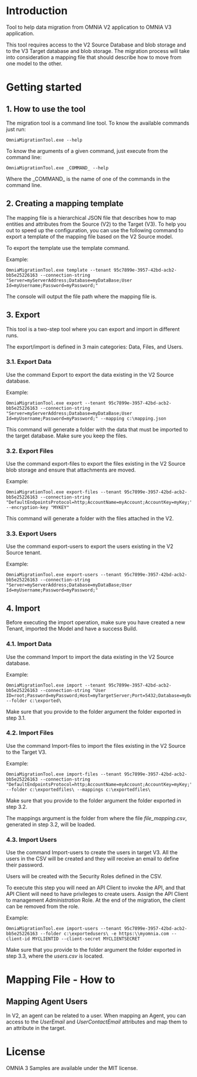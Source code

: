 # Introduction 
Tool to help data migration from OMNIA V2 application to OMNIA V3 application.

This tool requires access to the V2 Source Database and blob storage and to the V3 Target database and blob storage.
The migration process will take into consideration a mapping file that should describe how to move from one model to the other.

# Getting started

## 1. How to use the tool

The migration tool is a command line tool. To know the available commands just run:

```
OmniaMigrationTool.exe --help
```

To know the arguments of a given command, just execute from the command line:

```
OmniaMigrationTool.exe _COMMAND_ --help
```

Where the \_COMMAND_ is the name of one of the commands in the command line.

## 2. Creating a mapping template

The mapping file is a hierarchical JSON file that describes how to map entities and attributes from the Source (V2) to the Target (V3).
To help you out to speed up the configuration, you can use the following command to export a template of the mapping file based on the V2 Source model.

To export the template use the template command. 

Example:

```
OmniaMigrationTool.exe template --tenant 95c7899e-3957-42bd-acb2-bb5e25226163 --connection-string "Server=myServerAddress;Database=myDataBase;User Id=myUsername;Password=myPassword;"
```

The console will output the file path where the mapping file is.

## 3. Export

This tool is a two-step tool where you can export and import in different runs.

The export/import is defined in 3 main categories: Data, Files, and Users.

### 3.1. Export Data

Use the command Export to export the data existing in the V2 Source database.

Example:

```
OmniaMigrationTool.exe export --tenant 95c7899e-3957-42bd-acb2-bb5e25226163 --connection-string "Server=myServerAddress;Database=myDataBase;User Id=myUsername;Password=myPassword;" --mapping c:\mapping.json
```

This command will generate a folder with the data that must be imported to the target database.
Make sure you keep the files.

### 3.2. Export Files

Use the command export-files to export the files existing in the V2 Source blob storage and ensure that attachments are moved.

Example:

```
OmniaMigrationTool.exe export-files --tenant 95c7899e-3957-42bd-acb2-bb5e25226163 --connection-string "DefaultEndpointsProtocol=http;AccountName=myAccount;AccountKey=myKey;" --encryption-key "MYKEY"
```

This command will generate a folder with the files attached in the V2.

### 3.3. Export Users

Use the command export-users to export the users existing in the V2 Source tenant.

Example:

```
OmniaMigrationTool.exe export-users --tenant 95c7899e-3957-42bd-acb2-bb5e25226163 --connection-string "Server=myServerAddress;Database=myDataBase;User Id=myUsername;Password=myPassword;"
```


## 4. Import

Before executing the import operation, make sure you have created a new Tenant, imported the Model and have a success Build.

### 4.1. Import Data

Use the command Import to import the data existing in the V2 Source database.

Example:

```
OmniaMigrationTool.exe import --tenant 95c7899e-3957-42bd-acb2-bb5e25226163 --connection-string "User ID=root;Password=myPassword;Host=myTargetServer;Port=5432;Database=myDataBase;" --folder c:\exported\
```

Make sure that you provide to the folder argument the folder exported in step 3.1.

### 4.2. Import Files

Use the command Import-files to import the files existing in the V2 Source to the Target V3.

Example:

```
OmniaMigrationTool.exe import-files --tenant 95c7899e-3957-42bd-acb2-bb5e25226163 --connection-string "DefaultEndpointsProtocol=http;AccountName=myAccount;AccountKey=myKey;" --folder c:\exportedfiles\ --mappings c:\exportedfiles\
```

Make sure that you provide to the folder argument the folder exported in step 3.2.

The mappings argument is the folder from where the file *file_mapping.csv*, generated in step 3.2, will be loaded.

### 4.3. Import Users

Use the command Import-users to create the users in target V3.
All the users in the CSV will be created and they will receive an email to define their password.

Users will be created with the Security Roles defined in the CSV.

To execute this step you will need an API Client to invoke the API, and that API Client will need to have privileges to create users. Assign the API Client to management *Administration* Role. At the end of the migration, the client can be removed from the role.

Example:

```
OmniaMigrationTool.exe import-users --tenant 95c7899e-3957-42bd-acb2-bb5e25226163 --folder c:\exportedusers\ -e https:\\myomnia.com --client-id MYCLIENTID --client-secret MYCLIENTSECRET
```

Make sure that you provide to the folder argument the folder exported in step 3.3, where the *users.csv* is located.

# Mapping File - How to

## Mapping Agent Users

In V2, an agent can be related to a user.
When mapping an Agent, you can access to the *UserEmail* and *UserContactEmail* attributes and map them to an attribute in the target.


# License
OMNIA 3 Samples are available under the MIT license.